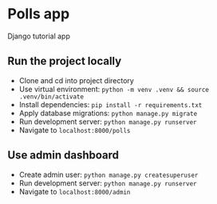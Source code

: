 # Polls app

Django tutorial app

## Run the project locally

- Clone and cd into project directory
- Use virtual environment: `python -m venv .venv && source .venv/bin/activate`
- Install dependencies: `pip install -r requirements.txt`
- Apply database migrations: `python manage.py migrate`
- Run development server: `python manage.py runserver`
- Navigate to `localhost:8000/polls`

## Use admin dashboard

- Create admin user: `python manage.py createsuperuser`
- Run development server: `python manage.py runserver`
- Navigate to `localhost:8000/admin`
